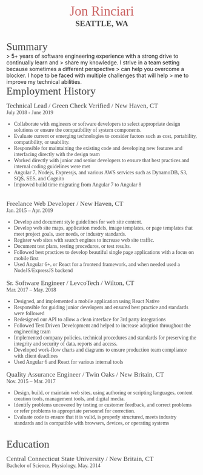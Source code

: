 <center>
    <span style="font-family:bitter,georgia,serif; font-size:2.5em; color: #CC6666;">
    Jon Rinciari
    </span>
</center>
<center>
  <span style='font-family:dosis, "HelveticaNeue-CondensedBold", "trebuchet ms"; font-size:1.5em; color: #444444; font-weight: 600;'>
  SEATTLE, WA
  </span>
</center>
<div style='margin-top: 2rem;'>
<span style='font-family:bitter,georgia,serif; font-size:2em; color: #444;'>Summary</span>
</div>
> 5+ years of software engineering experience with a strong drive to continually learn and
> share my knowledge. I strive in a team setting because sometimes a different perspective
> can help you overcome a blocker. I hope to be faced with multiple challenges that will help
> me to improve my technical abilities.

<br/>
<span style='font-family:bitter,georgia,serif; font-size:2em; color: #444;'>Employment History</span>
<br />
<div style='display: flex; flex-direction: column; margin-top: .75rem;'>
 <span style='font-family:bitter,georgia,serif; font-size:1.25em; color: #444;'>
  Technical Lead / Green Check Verified / New Haven, CT
 </span>
 <span style='font-family:dosis, "HelveticaNeue-CondensedBold", "trebuchet ms"; font-size:1em; color: #444;'>
  July 2018 - June 2019
 </span>
 <ul style='padding-left: 20px;'>
   <li style='font-family:dosis, "HelveticaNeue-CondensedBold", "trebuchet ms"; font-size:1em; color: #444;'> Collaborate with engineers or software developers to select appropriate design
solutions or ensure the compatibility of system components.
   </li>
    <li style='font-family:dosis, "HelveticaNeue-CondensedBold", "trebuchet ms"; font-size:1em; color: #444;'> Evaluate current or emerging technologies to consider factors such as cost, portability, compatibility, or usability. 
   </li>
    <li style='font-family:dosis, "HelveticaNeue-CondensedBold", "trebuchet ms"; font-size:1em; color: #444;'>
        Responsible for maintaining the existing code and developing new features and
interfacing directly with the design team
   </li>
    <li style='font-family:dosis, "HelveticaNeue-CondensedBold", "trebuchet ms"; font-size:1em; color: #444;'> Worked directly with junior and senior developers to ensure that best practices and
internal coding guidelines were met
   </li>
    <li style='font-family:dosis, "HelveticaNeue-CondensedBold", "trebuchet ms"; font-size:1em; color: #444;'> Angular 7, Nodejs, Expressjs, and various AWS services such as DynamoDB, S3, SQS, SES, and Cognito
   </li>
   <li style='font-family:dosis, "HelveticaNeue-CondensedBold", "trebuchet ms"; font-size:1em; color: #444;'> Improved build time migrating from Angular 7 to Angular 8
   </li>
 </ul>
</div>
<br />
<div style='display: flex; flex-direction: column;'>
 <span style='font-family:bitter,georgia,serif; font-size:1.25em; color: #444;'>
  Freelance Web Developer / New Haven, CT
 </span>
 <span style='font-family:dosis, "HelveticaNeue-CondensedBold", "trebuchet ms"; font-size:1em; color: #444;'>
  Jan. 2015 – Apr. 2019
 </span>
 <ul style='padding-left: 20px;'>
   <li style='font-family:dosis, "HelveticaNeue-CondensedBold", "trebuchet ms"; font-size:1em; color: #444;'>
    Develop and document style guidelines for web site content. 
   </li>
    <li style='font-family:dosis, "HelveticaNeue-CondensedBold", "trebuchet ms"; font-size:1em; color: #444;'>
    Develop web site maps, application models, image templates, or page templates that
meet project goals, user needs, or industry standards. 
   </li>
    <li style='font-family:dosis, "HelveticaNeue-CondensedBold", "trebuchet ms"; font-size:1em; color: #444;'>
        Register web sites with search engines to increase web site traffic. 
   </li>
    <li style='font-family:dosis, "HelveticaNeue-CondensedBold", "trebuchet ms"; font-size:1em; color: #444;'>
      Document test plans, testing procedures, or test results. 
   </li>
    <li style='font-family:dosis, "HelveticaNeue-CondensedBold", "trebuchet ms"; font-size:1em; color: #444;'>
      Followed best practices to develop beautiful single page applications with a focus on
mobile first
   </li>
   <li style='font-family:dosis, "HelveticaNeue-CondensedBold", "trebuchet ms"; font-size:1em; color: #444;'>
     Used Angular 6+, or React for a frontend framework, and when needed used a
NodeJS/ExpressJS backend
   </li>
 </ul>
</div>

<div style='display: flex; flex-direction: column;'>
 <span style='font-family:bitter,georgia,serif; font-size:1.25em; color: #444;'>
  Sr. Software Engineer / LevcoTech / Wilton, CT
 </span>
 <span style='font-family:dosis, "HelveticaNeue-CondensedBold", "trebuchet ms"; font-size:1em; color: #444;'>
  Mar. 2017 – May. 2018
 </span>
 <ul style='padding-left: 20px;'>
   <li style='font-family:dosis, "HelveticaNeue-CondensedBold", "trebuchet ms"; font-size:1em; color: #444;'>
    Designed, and implemented a mobile application using React Native 
   </li>
    <li style='font-family:dosis, "HelveticaNeue-CondensedBold", "trebuchet ms"; font-size:1em; color: #444;'>
    Responsible for guiding junior developers and ensured best practice and standards
were followed
   </li>
    <li style='font-family:dosis, "HelveticaNeue-CondensedBold", "trebuchet ms"; font-size:1em; color: #444;'>
        Redesigned our API to allow a clean interface for 3rd party integrations
   </li>
    <li style='font-family:dosis, "HelveticaNeue-CondensedBold", "trebuchet ms"; font-size:1em; color: #444;'>
      Followed Test Driven Development and helped to increase adoption throughout the
engineering team
   </li>
    <li style='font-family:dosis, "HelveticaNeue-CondensedBold", "trebuchet ms"; font-size:1em; color: #444;'>
      Implemented company policies, technical procedures and standards for preserving the
integrity and security of data, reports and access.
   </li>
   <li style='font-family:dosis, "HelveticaNeue-CondensedBold", "trebuchet ms"; font-size:1em; color: #444;'>
    Developed work-flow charts and diagrams to ensure production team compliance with
client deadlines
   </li>
   <li style='font-family:dosis, "HelveticaNeue-CondensedBold", "trebuchet ms"; font-size:1em; color: #444;'>
    Used Angular 6 and React for various internal tools
   </li>
 </ul>
</div>

<div style='display: flex; flex-direction: column;'>
 <span style='font-family:bitter,georgia,serif; font-size:1.25em; color: #444;'>
  Quality Assurance Engineer / Twin Oaks / New Britain, CT
 </span>
 <span style='font-family:dosis, "HelveticaNeue-CondensedBold", "trebuchet ms"; font-size:1em; color: #444;'>
  Nov. 2015 – Mar. 2017
 </span>
 <ul style='padding-left: 20px;'>
   <li style='font-family:dosis, "HelveticaNeue-CondensedBold", "trebuchet ms"; font-size:1em; color: #444;'>
    Design, build, or maintain web sites, using authoring or scripting languages, content
creation tools, management tools, and digital media.
   </li>
    <li style='font-family:dosis, "HelveticaNeue-CondensedBold", "trebuchet ms"; font-size:1em; color: #444;'>
    Identify problems uncovered by testing or customer feedback, and correct problems or
refer problems to appropriate personnel for correction.
   </li>
    <li style='font-family:dosis, "HelveticaNeue-CondensedBold", "trebuchet ms"; font-size:1em; color: #444;'>
Evaluate code to ensure that it is valid, is properly structured, meets industry standards
and is compatible with browsers, devices, or operating systems   </li>
 </ul>
</div>
<br/>
<span style='font-family:bitter,georgia,serif; font-size:2em; color: #444;'>Education</span>
<br />
<div style='display: flex; flex-direction: column; margin-top: .75rem;'>
 <span style='font-family:bitter,georgia,serif; font-size:1.25em; color: #444;'>
  Central Connecticut State University / New Britain, CT
 </span>
 <span style='font-family:dosis, "HelveticaNeue-CondensedBold", "trebuchet ms"; font-size:1em; color: #444;'>
Bachelor of Science, Physiology, May. 2014 </span>
 </div>
 <br/>